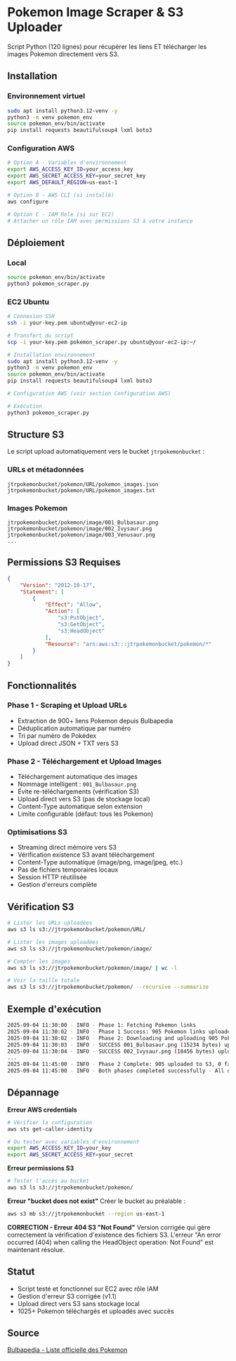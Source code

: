 # Pokemon Image Scraper & S3 Uploader

Script Python (120 lignes) pour récupérer les liens ET télécharger les images Pokemon directement vers S3.

## Installation

### Environnement virtuel
```bash
sudo apt install python3.12-venv -y
python3 -m venv pokemon_env
source pokemon_env/bin/activate
pip install requests beautifulsoup4 lxml boto3
```

### Configuration AWS
```bash
# Option A - Variables d'environnement
export AWS_ACCESS_KEY_ID=your_access_key
export AWS_SECRET_ACCESS_KEY=your_secret_key
export AWS_DEFAULT_REGION=us-east-1

# Option B - AWS CLI (si installé)
aws configure

# Option C - IAM Role (si sur EC2)
# Attacher un rôle IAM avec permissions S3 à votre instance
```

## Déploiement

### Local
```bash
source pokemon_env/bin/activate
python3 pokemon_scraper.py
```

### EC2 Ubuntu
```bash
# Connexion SSH
ssh -i your-key.pem ubuntu@your-ec2-ip

# Transfert du script
scp -i your-key.pem pokemon_scraper.py ubuntu@your-ec2-ip:~/

# Installation environnement
sudo apt install python3.12-venv -y
python3 -m venv pokemon_env
source pokemon_env/bin/activate
pip install requests beautifulsoup4 lxml boto3

# Configuration AWS (voir section Configuration AWS)

# Exécution
python3 pokemon_scraper.py
```

## Structure S3

Le script upload automatiquement vers le bucket `jtrpokemonbucket` :

### URLs et métadonnées
```
jtrpokemonbucket/pokemon/URL/pokemon_images.json
jtrpokemonbucket/pokemon/URL/pokemon_images.txt
```

### Images Pokemon
```
jtrpokemonbucket/pokemon/image/001_Bulbasaur.png
jtrpokemonbucket/pokemon/image/002_Ivysaur.png
jtrpokemonbucket/pokemon/image/003_Venusaur.png
...
```

## Permissions S3 Requises

```json
{
    "Version": "2012-10-17",
    "Statement": [
        {
            "Effect": "Allow",
            "Action": [
                "s3:PutObject",
                "s3:GetObject",
                "s3:HeadObject"
            ],
            "Resource": "arn:aws:s3:::jtrpokemonbucket/pokemon/*"
        }
    ]
}
```

## Fonctionnalités

### Phase 1 - Scraping et Upload URLs
- Extraction de 900+ liens Pokemon depuis Bulbapedia
- Déduplication automatique par numéro
- Tri par numéro de Pokédex
- Upload direct JSON + TXT vers S3

### Phase 2 - Téléchargement et Upload Images
- Téléchargement automatique des images
- Nommage intelligent : `001_Bulbasaur.png`
- Évite re-téléchargements (vérification S3)
- Upload direct vers S3 (pas de stockage local)
- Content-Type automatique selon extension
- Limite configurable (défaut: tous les Pokemon)

### Optimisations S3
- Streaming direct mémoire vers S3
- Vérification existence S3 avant téléchargement
- Content-Type automatique (image/png, image/jpeg, etc.)
- Pas de fichiers temporaires locaux
- Session HTTP réutilisée
- Gestion d'erreurs complète

## Vérification S3

```bash
# Lister les URLs uploadées
aws s3 ls s3://jtrpokemonbucket/pokemon/URL/

# Lister les images uploadées
aws s3 ls s3://jtrpokemonbucket/pokemon/image/

# Compter les images
aws s3 ls s3://jtrpokemonbucket/pokemon/image/ | wc -l

# Voir la taille totale
aws s3 ls s3://jtrpokemonbucket/pokemon/ --recursive --summarize
```

## Exemple d'exécution

```bash
2025-09-04 11:30:00 - INFO - Phase 1: Fetching Pokemon links
2025-09-04 11:30:02 - INFO - Phase 1 Success: 905 Pokemon links uploaded to S3
2025-09-04 11:30:02 - INFO - Phase 2: Downloading and uploading 905 Pokemon images to S3
2025-09-04 11:30:03 - INFO - SUCCESS 001_Bulbasaur.png (15234 bytes) uploaded to S3
2025-09-04 11:30:04 - INFO - SUCCESS 002_Ivysaur.png (18456 bytes) uploaded to S3
...
2025-09-04 11:45:00 - INFO - Phase 2 Complete: 905 uploaded to S3, 0 failed
2025-09-04 11:45:00 - INFO - Both phases completed successfully - All data in S3
```

## Dépannage

**Erreur AWS credentials**
```bash
# Vérifier la configuration
aws sts get-caller-identity

# Ou tester avec variables d'environnement
export AWS_ACCESS_KEY_ID=your_key
export AWS_SECRET_ACCESS_KEY=your_secret
```

**Erreur permissions S3**
```bash
# Tester l'accès au bucket
aws s3 ls s3://jtrpokemonbucket/pokemon/
```

**Erreur "bucket does not exist"**
Créer le bucket au préalable :
```bash
aws s3 mb s3://jtrpokemonbucket --region us-east-1
```

**CORRECTION - Erreur 404 S3 "Not Found"**
Version corrigée qui gère correctement la vérification d'existence des fichiers S3. L'erreur "An error occurred (404) when calling the HeadObject operation: Not Found" est maintenant résolue.

## Statut

- Script testé et fonctionnel sur EC2 avec rôle IAM
- Gestion d'erreur S3 corrigée (v1.1)
- Upload direct vers S3 sans stockage local
- 1025+ Pokemon téléchargés et uploadés avec succès

## Source
[Bulbapedia - Liste officielle des Pokemon](https://bulbapedia.bulbagarden.net/wiki/List_of_Pok%C3%A9mon_by_National_Pok%C3%A9dex_number)